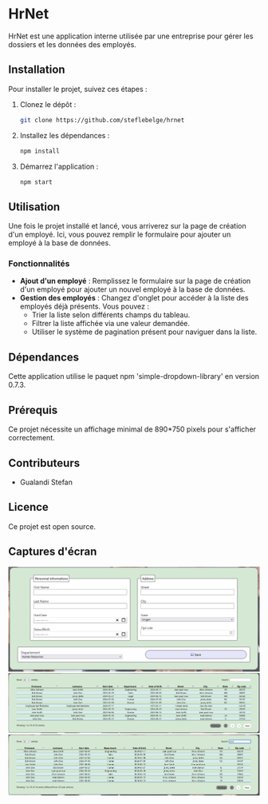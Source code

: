 
# HrNet

HrNet est une application interne utilisée par une entreprise pour gérer les dossiers et les données des employés.

## Installation

Pour installer le projet, suivez ces étapes :

1. Clonez le dépôt :
    ```sh
    git clone https://github.com/steflebelge/hrnet
    ```
2. Installez les dépendances :
    ```sh
    npm install
    ```
3. Démarrez l'application :
    ```sh
    npm start
    ```

## Utilisation

Une fois le projet installé et lancé, vous arriverez sur la page de création d'un employé. Ici, vous pouvez remplir le formulaire pour ajouter un employé à la base de données.

### Fonctionnalités

- **Ajout d'un employé** : Remplissez le formulaire sur la page de création d'un employé pour ajouter un nouvel employé à la base de données.
- **Gestion des employés** : Changez d'onglet pour accéder à la liste des employés déjà présents. Vous pouvez :
    - Trier la liste selon différents champs du tableau.
    - Filtrer la liste affichée via une valeur demandée.
    - Utiliser le système de pagination présent pour naviguer dans la liste.

## Dépendances

Cette application utilise le paquet npm 'simple-dropdown-library' en version 0.7.3.

## Prérequis

Ce projet nécessite un affichage minimal de 890*750 pixels pour s'afficher correctement.

## Contributeurs

- Gualandi Stefan

## Licence

Ce projet est open source.

## Captures d'écran
![Screenshot](src/assets/screenshot1.png)
![Screenshot](src/assets/screenshot2.png)
![Screenshot](src/assets/screenshot3.png)
